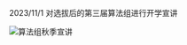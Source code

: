 
2023/11/1 对选拔后的第三届算法组进行开学宣讲 

![算法组秋季宣讲](https://github.com/Ar-Gas/seab-aig.github.io/assets/111374823/247e127c-633b-40ae-ae0a-8c244370a0fb)
